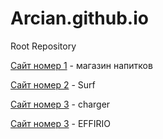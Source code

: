 # Arcian.github.io
Root Repository

  [Сайт номер 1](Arcian.github.io/tannergoods/ "B") - магазин напитков
   
  [Сайт номер 2](Arcian.github.io/Surf/ "D") - Surf

  [Сайт номер 3](Arcian.github.io/ChargerCustoms/ "D") - charger

  [Сайт номер 3](Arcian.github.io/oke2/ "D") - EFFIRIO
 
